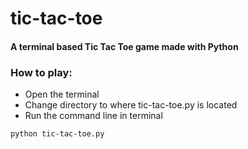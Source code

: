 # tic-tac-toe
#### A terminal based Tic Tac Toe game made with Python

### How to play:
* Open the terminal
* Change directory to where tic-tac-toe.py is located
* Run the command line in terminal
```
python tic-tac-toe.py
```
